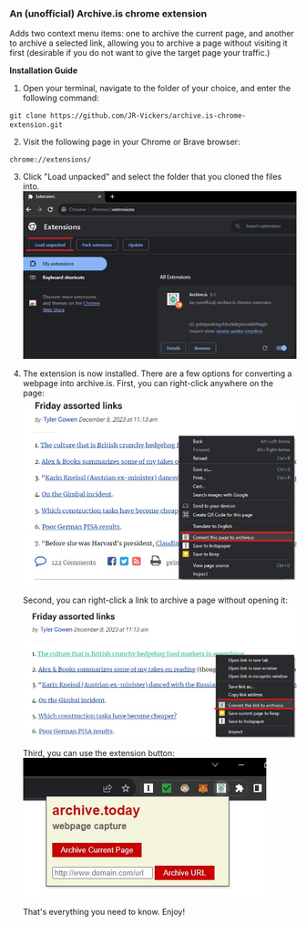 ### An (unofficial) Archive.is chrome extension

Adds two context menu items: one to archive the current page, and another to archive a selected link, allowing you to archive a page without visiting it first (desirable if you do not want to give the target page your traffic.)

  
**Installation Guide**
1. Open your terminal, navigate to the folder of your choice, and enter the following command:
```
git clone https://github.com/JR-Vickers/archive.is-chrome-extension.git
```

2. Visit the following page in your Chrome or Brave browser:
```
chrome://extensions/
```

3. Click "Load unpacked" and select the folder that you cloned the files into.
![load_unpacked](images/load_unpacked.jpg)

4. The extension is now installed.  There are a few options for converting a webpage into archive.is.  First, you can right-click anywhere on the page:
![page_right_click](images/page_right_click.jpg)

	Second, you can right-click a link to archive a page without opening it:
    ![link_right_click](images/link_right_click.jpg)

	Third, you can use the extension button:
    ![popup](images/popup.jpg)

	That's everything you need to know.  Enjoy!